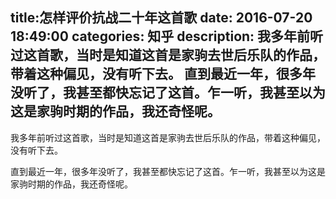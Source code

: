 title:怎样评价抗战二十年这首歌
date: 2016-07-20   18:49:00 
categories: 知乎 
 description: 我多年前听过这首歌，当时是知道这首是家驹去世后乐队的作品，带着这种偏见，没有听下去。 直到最近一年，很多年没听了，我甚至都快忘记了这首。乍一听，我甚至以为这是家驹时期的作品，我还奇怪呢。
  --- 
 我多年前听过这首歌，当时是知道这首是家驹去世后乐队的作品，带着这种偏见，没有听下去。  

直到最近一年，很多年没听了，我甚至都快忘记了这首。乍一听，我甚至以为这是家驹时期的作品，我还奇怪呢。